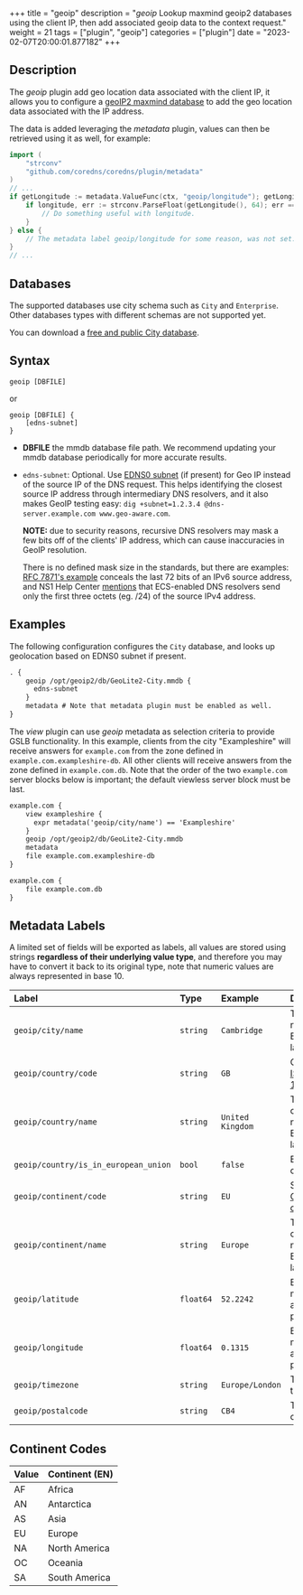 +++
title = "geoip"
description = "*geoip* Lookup maxmind geoip2 databases using the client IP, then add associated geoip data to the context request."
weight = 21
tags = ["plugin", "geoip"]
categories = ["plugin"]
date = "2023-02-07T20:00:01.877182"
+++

## Description

The *geoip* plugin add geo location data associated with the client IP, it allows you to configure a [geoIP2 maxmind database](https://dev.maxmind.com/geoip/docs/databases) to add the geo location data associated with the IP address.

The data is added leveraging the *metadata* plugin, values can then be retrieved using it as well, for example:

```go
import (
    "strconv"
    "github.com/coredns/coredns/plugin/metadata"
)
// ...
if getLongitude := metadata.ValueFunc(ctx, "geoip/longitude"); getLongitude != nil {
    if longitude, err := strconv.ParseFloat(getLongitude(), 64); err == nil {
        // Do something useful with longitude.
    }
} else {
    // The metadata label geoip/longitude for some reason, was not set.
}
// ...
```

## Databases

The supported databases use city schema such as `City` and `Enterprise`. Other databases types with different schemas are not supported yet.

You can download a [free and public City database](https://dev.maxmind.com/geoip/geolite2-free-geolocation-data).

## Syntax

```text
geoip [DBFILE]
```

or

```text
geoip [DBFILE] {
    [edns-subnet]
}
```

* **DBFILE** the mmdb database file path. We recommend updating your mmdb database periodically for more accurate results.
* `edns-subnet`: Optional. Use [EDNS0 subnet](https://en.wikipedia.org/wiki/EDNS_Client_Subnet) (if present) for Geo IP instead of the source IP of the DNS request. This helps identifying the closest source IP address through intermediary DNS resolvers, and it also makes GeoIP testing easy: `dig +subnet=1.2.3.4 @dns-server.example.com www.geo-aware.com`.

  **NOTE:** due to security reasons, recursive DNS resolvers may mask a few bits off of the clients' IP address, which can cause inaccuracies in GeoIP resolution.

  There is no defined mask size in the standards, but there are examples: [RFC 7871's example](https://datatracker.ietf.org/doc/html/rfc7871#section-13) conceals the last 72 bits of an IPv6 source address, and NS1 Help Center [mentions](https://help.ns1.com/hc/en-us/articles/360020256573-About-the-EDNS-Client-Subnet-ECS-DNS-extension) that ECS-enabled DNS resolvers send only the first three octets (eg. /24) of the source IPv4 address.

## Examples

The following configuration configures the `City` database, and looks up geolocation based on EDNS0 subnet if present.

```txt
. {
    geoip /opt/geoip2/db/GeoLite2-City.mmdb {
      edns-subnet
    }
    metadata # Note that metadata plugin must be enabled as well.
}
```

The *view* plugin can use *geoip* metadata as selection criteria to provide GSLB functionality.
In this example, clients from the city "Exampleshire" will receive answers for `example.com` from the zone defined in 
`example.com.exampleshire-db`. All other clients will receive answers from the zone defined in `example.com.db`.
Note that the order of the two `example.com` server blocks below is important; the default viewless server block
must be last.

```txt
example.com {
    view exampleshire {
      expr metadata('geoip/city/name') == 'Exampleshire'
    }
    geoip /opt/geoip2/db/GeoLite2-City.mmdb
    metadata
    file example.com.exampleshire-db
}

example.com {
    file example.com.db
}
```

## Metadata Labels

A limited set of fields will be exported as labels, all values are stored using strings **regardless of their underlying value type**, and therefore you may have to convert it back to its original type, note that numeric values are always represented in base 10.

| Label                                | Type      | Example          | Description
| :----------------------------------- | :-------- | :--------------  | :------------------
| `geoip/city/name`                    | `string`  | `Cambridge`      | Then city name in English language.
| `geoip/country/code`                 | `string`  | `GB`             | Country [ISO 3166-1](https://en.wikipedia.org/wiki/ISO_3166-1) code.
| `geoip/country/name`                 | `string`  | `United Kingdom` | The country name in English language.
| `geoip/country/is_in_european_union` | `bool`    | `false`          | Either `true` or `false`.
| `geoip/continent/code`               | `string`  | `EU`             | See [Continent codes](#ContinentCodes).
| `geoip/continent/name`               | `string`  | `Europe`         | The continent name in English language.
| `geoip/latitude`                     | `float64` | `52.2242`        | Base 10, max available precision.
| `geoip/longitude`                    | `float64` | `0.1315`         | Base 10, max available precision.
| `geoip/timezone`                     | `string`  | `Europe/London`  | The timezone.
| `geoip/postalcode`                   | `string`  | `CB4`            | The postal code.

## Continent Codes

| Value | Continent (EN) |
| :---- | :------------- |
| AF    | Africa         |
| AN    | Antarctica     |
| AS    | Asia           |
| EU    | Europe         |
| NA    | North America  |
| OC    | Oceania        |
| SA    | South America  |
